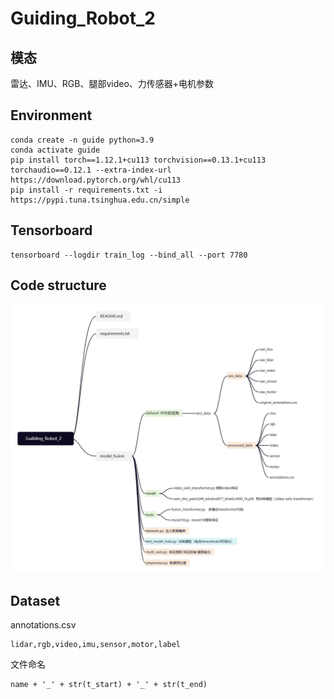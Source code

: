 # Guiding_Robot_2
## 模态

雷达、IMU、RGB、腿部video、力传感器+电机参数

## Environment

```
conda create -n guide python=3.9
conda activate guide
pip install torch==1.12.1+cu113 torchvision==0.13.1+cu113 torchaudio==0.12.1 --extra-index-url https://download.pytorch.org/whl/cu113
pip install -r requirements.txt -i https://pypi.tuna.tsinghua.edu.cn/simple
```

## Tensorboard

```
tensorboard --logdir train_log --bind_all --port 7780
```

## Code structure

![guide_code_structure](guide_code_structure.jpg)

## Dataset

annotations.csv

```
lidar,rgb,video,imu,sensor,motor,label
```

文件命名

```
name + '_' + str(t_start) + '_' + str(t_end)
```
